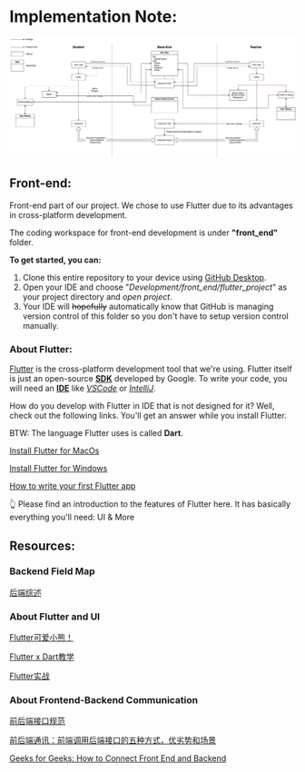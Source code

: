 # Implementation Note:

![Flowchar](../Images/Flowchart.jpg)

## Front-end:

Front-end part of our project. We chose to use Flutter due to its advantages in cross-platform development.

The coding workspace for front-end development is under **"front_end"** folder. 

**To get started, you can:**

  1. Clone this entire repository to your device using [GitHub Desktop](https://github.com/apps/desktop).
  2. Open your IDE and choose "_Development/front_end/flutter_project_" as your project directory and _open project_.
  3. Your IDE will ~~hopefully~~ automatically know that GitHub is managing version control of this folder so you don't have to setup version control manually.

### About Flutter:

[Flutter](https://flutter.dev/) is the cross-platform development tool that we're using. Flutter itself is just an open-source [**SDK**](https://www.adjust.com/glossary/sdk/) developed by Google. To write your code, you will need an [**IDE**](https://www.codecademy.com/article/what-is-an-ide) like [_VSCode_](https://code.visualstudio.com/) or [_IntelliJ_](https://www.jetbrains.com/idea/). 

How do you develop with Flutter in IDE that is not designed for it? Well, check out the following links. You'll get an answer while you install Flutter.

BTW: The language Flutter uses is called **Dart**. 

[Install Flutter for MacOs](https://docs.flutter.dev/get-started/install/macos/desktop)

[Install Flutter for Windows](https://docs.flutter.dev/get-started/install/windows/desktop)

[How to write your first Flutter app](https://docs.flutter.dev/get-started/codelab)

:point_up_2: Please find an introduction to the features of Flutter here. It has basically everything you'll need: UI & More


## Resources:

### Backend Field Map

[后端综述](https://www.bilibili.com/video/BV1hH4y1n7b4/?spm_id_from=333.337.search-card.all.click&vd_source=db70fd9c2492e86c888fbc7a5f78f6ca)

### About Flutter and UI

[Flutter可爱小熊！](https://www.bilibili.com/video/BV1Z6yuYkELt/?share_source=copy_web&vd_source=b56a8a69dd38510aa3ad0e132fa22597)

[Flutter x Dart教学](https://www.bilibili.com/video/BV1S4411E7LY/?share_source=copy_web&vd_source=b56a8a69dd38510aa3ad0e132fa22597)

[Flutter实战](https://www.bilibili.com/video/BV1Qb421Y7SV/?p=4&share_source=copy_web&vd_source=b56a8a69dd38510aa3ad0e132fa22597)

### About Frontend-Backend Communication

[前后端接口规范](https://github.com/f2e-journey/treasure/blob/master/api.md)

[前后端通讯：前端调用后端接口的五种方式，优劣势和场景](https://blog.csdn.net/m0_57344393/article/details/136084795)

[Geeks for Geeks: How to Connect Front End and Backend](https://www.geeksforgeeks.org/how-to-connect-front-end-and-backend/)

